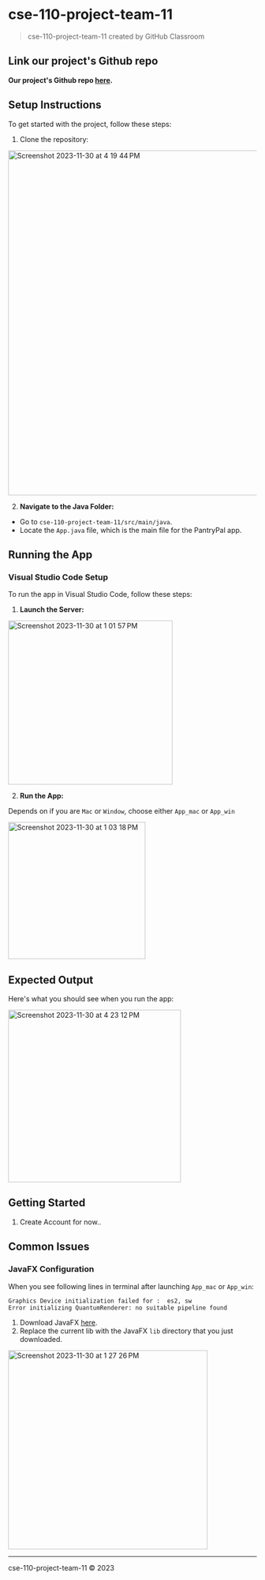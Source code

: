 # cse-110-project-team-11
> cse-110-project-team-11 created by GitHub Classroom


## Link our project's Github repo 

**Our project's Github repo [here](https://github.com/ucsd-cse110-fa23/cse-110-project-team-11).**

## Setup Instructions
To get started with the project, follow these steps:

1. Clone the repository:
<img width="700" alt="Screenshot 2023-11-30 at 4 19 44 PM" src="https://github.com/ucsd-cse110-fa23/cse-110-project-team-11/assets/111910985/2a9c1507-1f2c-41ef-9fd4-e123843e412c">

<!-- 3. **Make the Repository Private:**
- After importing, ensure to set the repository to **private**. -->

2. **Navigate to the Java Folder:**
- Go to `cse-110-project-team-11/src/main/java`.
- Locate the `App.java` file, which is the main file for the PantryPal app.

## Running the App

### Visual Studio Code Setup
To run the app in Visual Studio Code, follow these steps:

1. **Launch the Server:**
<img width="333" alt="Screenshot 2023-11-30 at 1 01 57 PM" src="https://github.com/ucsd-cse110-fa23/cse-110-project-team-11/assets/111910985/ccd04d71-59ac-42dd-9634-8dcc0b9402ae">

2. **Run the App:**
   
Depends on if you are `Mac` or `Window`, choose either `App_mac` or `App_win`

<img width="278" alt="Screenshot 2023-11-30 at 1 03 18 PM" src="https://github.com/ucsd-cse110-fa23/cse-110-project-team-11/assets/111910985/0c84e73d-de51-4e1d-a3a0-e542b4e86542">

## Expected Output
Here's what you should see when you run the app:

<img width="350" alt="Screenshot 2023-11-30 at 4 23 12 PM" src="https://github.com/ucsd-cse110-fa23/cse-110-project-team-11/assets/111910985/3b69e6af-7a24-4d5b-8f88-9cfd22ad3b2f">


## Getting Started
1. Create Account for now.. 

## Common Issues

### JavaFX Configuration

When you see following lines in terminal after launching  `App_mac` or `App_win`: 


```
Graphics Device initialization failed for :  es2, sw
Error initializing QuantumRenderer: no suitable pipeline found
```

1. Download JavaFX [here](https://gluonhq.com/products/javafx/).
2. Replace the current lib with the JavaFX `lib` directory that you just downloaded.

<img width="404" alt="Screenshot 2023-11-30 at 1 27 26 PM" src="https://github.com/ucsd-cse110-fa23/cse-110-project-team-11/assets/111910985/3a2b04c8-f7cc-4254-a2f7-63fa0892324d">

---
cse-110-project-team-11 © 2023
